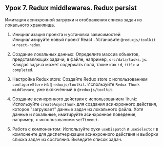 ## Урок 7. Redux middlewares. Redux persist

Имитация асинхронной загрузки и отображения списка задач из локального хранилища.

1. Инициализация проекта и установка зависимостей: Инициализируйте новый проект React . Установите `@reduxjs/toolkit` и `react-redux`.

2. Создание локальных данных: Определите массив объектов, представляющих задачи, в файле, например, `src/data/tasks.js`. Каждая задача может содержать поля, такие как `id`, `title` и `completed`.

3. Настройка Redux store: Создайте Redux store с использованием `configureStore` из `@reduxjs/toolkit`. Используйте `Redux Thunk middleware`, уже включённый в `@reduxjs/toolkit`.

4. Создание асинхронного действия с использованием `Thunk`: Используйте `createAsyncThunk` для создания асинхронного действия, которое "загружает" данные задач из локального файла. Хотя данные и локальные, имитируйте асинхронное поведение, например, с использованием `setTimeout`.

5. Работа с компонентом: Используйте хуки `useDispatch` и `useSelector` в компоненте для диспетчеризации асинхронного действия и выборки списка задач из состояния. Выведите список задач.